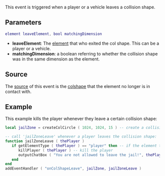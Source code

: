 This event is triggered when a player or a vehicle leaves a collision shape.

Parameters
----------

``` lua
element leaveElement, bool matchingDimension
```

-   **leaveElement**: The [element](/docs/element.md "wikilink") that who exited the col shape. This can be a player or a vehicle.
-   **matchingDimension**: a boolean referring to whether the collision shape was in the same dimension as the element.

Source
------

The [source](/docs/event_system#event_source.md "wikilink") of this event is the [colshape](/docs/colshape.md "wikilink") that the element no longer is in contact with.

Example
-------

This example kills the player whenever they leave a certain collision shape:

``` lua
local jailZone = createColCircle ( 1024, 1024, 15 ) -- create a collision shape

-- call 'jailZoneLeave' whenever a player leaves the collision shape:
function jailZoneLeave ( thePlayer )
   if getElementType ( thePlayer ) == "player" then -- if the element that left was player
      killPlayer ( thePlayer ) -- kill the player
      outputChatBox ( "You are not allowed to leave the jail!", thePlayer )
   end
end
addEventHandler ( "onColShapeLeave", jailZone, jailZoneLeave )
```
